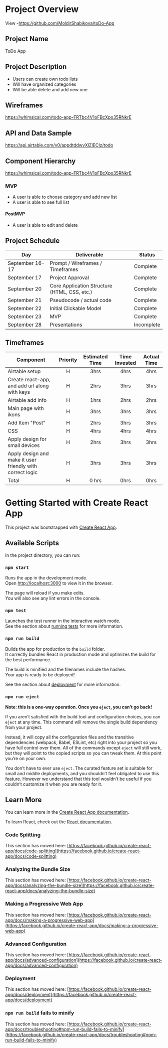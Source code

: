 # Project Overview

View -<https://github.com/MoldirShabikova/toDo-App>

## Project Name

ToDo App

## Project Description

- Users can create own todo lists
- Will have organized categories
- Will be able delete and add new one

## Wireframes

<https://whimsical.com/todo-app-FRTbc4V1oFBcXpo35RNkrE>

## API and Data Sample

<https://api.airtable.com/v0/appdtddwvXlZlECIz/todo>

## Component Hierarchy

<https://whimsical.com/todo-app-FRTbc4V1oFBcXpo35RNkrE>

### MVP

- A user is able to choose category and add new list
- A user is able to see full list

#### PostMVP

- A user is able to edit and delete

## Project Schedule

| Day             | Deliverable                                  | Status     |
| --------------- | -------------------------------------------- | ---------- |
| September 16-17 | Prompt / Wireframes / Timeframes             | Complete   |
| September 17    | Project Approval                             | Complete   |
| September 20    | Core Application Structure (HTML, CSS, etc.) | Complete   |
| September 21    | Pseudocode / actual code                     | Complete   |
| September 22    | Initial Clickable Model                      | Complete   |
| September 23    | MVP                                          | Complete   |
| September 28    | Presentations                                | Incomplete |

## Timeframes

| Component                                                 | Priority | Estimated Time | Time Invested | Actual Time |
| --------------------------------------------------------- | :------: | :------------: | :-----------: | :---------: |
| Airtable setup                                            |    H     |      3hrs      |     4hrs      |    4hrs     |
| Create react-app, and add url along with keys             |    H     |      2hrs      |     3hrs      |    3hrs     |
| Airtable add info                                         |    H     |      1hrs      |     2hrs      |    2hrs     |
| Main page with ikons                                      |    H     |      3hrs      |     3hrs      |    3hrs     |
| Add Item "Post"                                           |    H     |      2hrs      |     3hrs      |    3hrs     |
| CSS                                                       |    H     |      4hrs      |     4hrs      |    4hrs     |
| Apply design for small devices                            |    H     |      2hrs      |     3hrs      |    3hrs     |
| Apply design and make it user friendly with correct logic |    H     |      3hrs      |     3hrs      |    3hrs     |
| Total                                                     |    H     |     0 hrs      |     0hrs      |    0hrs     |

# Getting Started with Create React App

This project was bootstrapped with [Create React App](https://github.com/facebook/create-react-app).

## Available Scripts

In the project directory, you can run:

### `npm start`

Runs the app in the development mode.\
Open [http://localhost:3000](http://localhost:3000) to view it in the browser.

The page will reload if you make edits.\
You will also see any lint errors in the console.

### `npm test`

Launches the test runner in the interactive watch mode.\
See the section about [running tests](https://facebook.github.io/create-react-app/docs/running-tests) for more information.

### `npm run build`

Builds the app for production to the `build` folder.\
It correctly bundles React in production mode and optimizes the build for the best performance.

The build is minified and the filenames include the hashes.\
Your app is ready to be deployed!

See the section about [deployment](https://facebook.github.io/create-react-app/docs/deployment) for more information.

### `npm run eject`

**Note: this is a one-way operation. Once you `eject`, you can’t go back!**

If you aren’t satisfied with the build tool and configuration choices, you can `eject` at any time. This command will remove the single build dependency from your project.

Instead, it will copy all the configuration files and the transitive dependencies (webpack, Babel, ESLint, etc) right into your project so you have full control over them. All of the commands except `eject` will still work, but they will point to the copied scripts so you can tweak them. At this point you’re on your own.

You don’t have to ever use `eject`. The curated feature set is suitable for small and middle deployments, and you shouldn’t feel obligated to use this feature. However we understand that this tool wouldn’t be useful if you couldn’t customize it when you are ready for it.

## Learn More

You can learn more in the [Create React App documentation](https://facebook.github.io/create-react-app/docs/getting-started).

To learn React, check out the [React documentation](https://reactjs.org/).

### Code Splitting

This section has moved here: [https://facebook.github.io/create-react-app/docs/code-splitting](https://facebook.github.io/create-react-app/docs/code-splitting)

### Analyzing the Bundle Size

This section has moved here: [https://facebook.github.io/create-react-app/docs/analyzing-the-bundle-size](https://facebook.github.io/create-react-app/docs/analyzing-the-bundle-size)

### Making a Progressive Web App

This section has moved here: [https://facebook.github.io/create-react-app/docs/making-a-progressive-web-app](https://facebook.github.io/create-react-app/docs/making-a-progressive-web-app)

### Advanced Configuration

This section has moved here: [https://facebook.github.io/create-react-app/docs/advanced-configuration](https://facebook.github.io/create-react-app/docs/advanced-configuration)

### Deployment

This section has moved here: [https://facebook.github.io/create-react-app/docs/deployment](https://facebook.github.io/create-react-app/docs/deployment)

### `npm run build` fails to minify

This section has moved here: [https://facebook.github.io/create-react-app/docs/troubleshooting#npm-run-build-fails-to-minify](https://facebook.github.io/create-react-app/docs/troubleshooting#npm-run-build-fails-to-minify)
